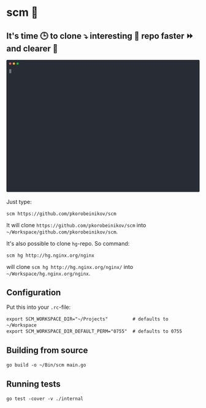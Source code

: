 # scm 💪

## It's time 🕒 to clone ⤵️ interesting 🧐 repo faster ⏩ and clearer 🧹

![Usage example](demo.svg)

Just type:

```shell
scm https://github.com/pkorobeinikov/scm
```

It will clone `https://github.com/pkorobeinikov/scm` into `~/Workspace/github.com/pkorobeinikov/scm`.

It's also possible to clone `hg`-repo. So command:

```shell
scm hg http://hg.nginx.org/nginx
```

will clone `scm hg http://hg.nginx.org/nginx/` into `~/Workspace/hg.nginx.org/nginx`.

## Configuration

Put this into your `.rc`-file:

```shell
export SCM_WORKSPACE_DIR="~/Projects"         # defaults to ~/Workspace
export SCM_WORKSPACE_DIR_DEFAULT_PERM="0755"  # defaults to 0755
```

## Building from source

```shell
go build -o ~/Bin/scm main.go
```

## Running tests

```shell
go test -cover -v ./internal
```
